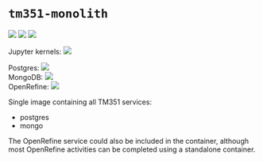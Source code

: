 # `tm351-monolith`

![](https://img.shields.io/badge/linux-x86_64-blue) ![](https://img.shields.io/badge/linux-armv64-blue) ![](https://img.shields.io/badge/RPi-64bitOS-red)

Jupyter kernels: ![](https://img.shields.io/badge/python-3.8-blue)

Postgres: ![](https://img.shields.io/badge/postgres-12-blue)  
MongoDB: ![](https://img.shields.io/badge/mongo-4.4.6-green)  
OpenRefine: ![](https://img.shields.io/badge/openrefine-3.4.1-orange)  

Single image containing all TM351 services:

- postgres
- mongo

The OpenRefine service could also be included in the container, although most OpenRefine activities can be completed using a standalone container.

